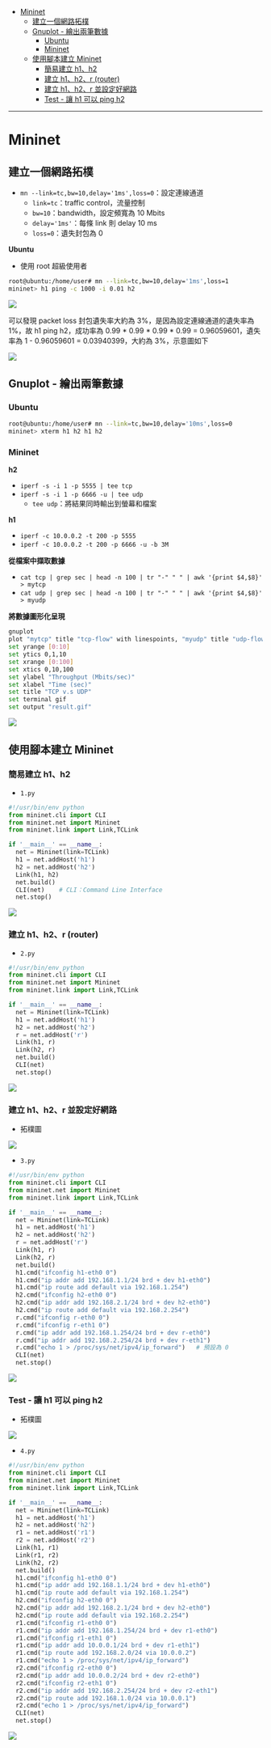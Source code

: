 * [Mininet](https://github.com/linjiachi/Linux_note/blob/master/109-2/20210315.md#mininet)
    - [建立一個網路拓樸](https://github.com/linjiachi/Linux_note/blob/master/109-2/20210315.md#%E5%BB%BA%E7%AB%8B%E4%B8%80%E5%80%8B%E7%B6%B2%E8%B7%AF%E6%8B%93%E6%A8%B8)
    - [Gnuplot - 繪出兩筆數據](https://github.com/linjiachi/Linux_note/blob/master/109-2/20210315.md#gnuplot---%E7%B9%AA%E5%87%BA%E5%85%A9%E7%AD%86%E6%95%B8%E6%93%9A)
      - [Ubuntu](https://github.com/linjiachi/Linux_note/blob/master/109-2/20210315.md#ubuntu)
      - [Mininet](https://github.com/linjiachi/Linux_note/blob/master/109-2/20210315.md#mininet-1)
    - [使用腳本建立 Mininet](https://github.com/linjiachi/Linux_note/blob/master/109-2/20210315.md#%E4%BD%BF%E7%94%A8%E8%85%B3%E6%9C%AC%E5%BB%BA%E7%AB%8B-mininet)
      - [簡易建立 h1、h2](https://github.com/linjiachi/Linux_note/blob/master/109-2/20210315.md#%E7%B0%A1%E6%98%93%E5%BB%BA%E7%AB%8B-h1h2)
      - [建立 h1、h2、r (router)](https://github.com/linjiachi/Linux_note/blob/master/109-2/20210315.md#%E5%BB%BA%E7%AB%8B-h1h2r-router)
      - [建立 h1、h2、r 並設定好網路](https://github.com/linjiachi/Linux_note/blob/master/109-2/20210315.md#%E5%BB%BA%E7%AB%8B-h1h2r-%E4%B8%A6%E8%A8%AD%E5%AE%9A%E5%A5%BD%E7%B6%B2%E8%B7%AF)
      - [Test - 讓 h1 可以 ping h2](https://github.com/linjiachi/Linux_note/blob/master/109-2/20210315.md#test---%E8%AE%93-h1-%E5%8F%AF%E4%BB%A5-ping-h2)
---
# Mininet
## 建立一個網路拓樸
* `mn --link=tc,bw=10,delay='1ms',loss=0`：設定連線通道
  - `link=tc`：traffic control，流量控制
  - `bw=10`：bandwidth，設定頻寬為 10 Mbits
  - `delay='1ms'`：每條 link 則 delay 10 ms
  - `loss=0`：遺失封包為 0

**Ubuntu**
* 使用 root 超級使用者
```sh
root@ubuntu:/home/user# mn --link=tc,bw=10,delay='1ms',loss=1
mininet> h1 ping -c 1000 -i 0.01 h2
```

![](Pic/20210315/loss1.PNG)

可以發現 packet loss 封包遺失率大約為 3%，是因為設定連線通道的遺失率為 1%，故 h1 ping h2，成功率為 0.99 * 0.99 * 0.99 * 0.99 = 0.96059601，遺失率為 1 - 0.96059601 = 0.03940399，大約為 3%，示意圖如下

![](Pic/20210315/loss2.jpg)

## Gnuplot - 繪出兩筆數據
### Ubuntu
```sh
root@ubuntu:/home/user# mn --link=tc,bw=10,delay='10ms',loss=0
mininet> xterm h1 h2 h1 h2
```
### Mininet
**h2**
* `iperf -s -i 1 -p 5555 | tee tcp`
* `iperf -s -i 1 -p 6666 -u | tee udp`
    - `tee udp`：將結果同時輸出到螢幕和檔案

**h1**
* `iperf -c 10.0.0.2 -t 200 -p 5555`
* `iperf -c 10.0.0.2 -t 200 -p 6666 -u -b 3M`

**從檔案中擷取數據**
* `cat tcp | grep sec | head -n 100 | tr "-" " " | awk '{print $4,$8}' > mytcp`
* `cat udp | grep sec | head -n 100 | tr "-" " " | awk '{print $4,$8}' > myudp`

**將數據圖形化呈現**
```sh
gnuplot
plot "mytcp" title "tcp-flow" with linespoints, "myudp" title "udp-flow" with linespoints
set yrange [0:10]
set ytics 0,1,10
set xrange [0:100]
set xtics 0,10,100
set ylabel "Throughput (Mbits/sec)"
set xlabel "Time (sec)"
set title "TCP v.s UDP"
set terminal gif
set output "result.gif"
```

![](Pic/20210315/result.PNG)

## 使用腳本建立 Mininet
### 簡易建立 h1、h2
* `1.py`
```py
#!/usr/bin/env python
from mininet.cli import CLI
from mininet.net import Mininet
from mininet.link import Link,TCLink

if '__main__' == __name__:
  net = Mininet(link=TCLink)
  h1 = net.addHost('h1')
  h2 = net.addHost('h2')
  Link(h1, h2)
  net.build()
  CLI(net)    # CLI：Command Line Interface
  net.stop()
```

![](Pic/20210315/1.PNG)

### 建立 h1、h2、r (router)
* `2.py`
```py
#!/usr/bin/env python
from mininet.cli import CLI
from mininet.net import Mininet
from mininet.link import Link,TCLink

if '__main__' == __name__:
  net = Mininet(link=TCLink)
  h1 = net.addHost('h1')
  h2 = net.addHost('h2')
  r = net.addHost('r')
  Link(h1, r)
  Link(h2, r)
  net.build()
  CLI(net)
  net.stop()
```

![](Pic/20210315/2.PNG)

### 建立 h1、h2、r 並設定好網路
* 拓樸圖

![](Pic/20210315/2.jpg)

* `3.py`
```py
#!/usr/bin/env python
from mininet.cli import CLI
from mininet.net import Mininet
from mininet.link import Link,TCLink

if '__main__' == __name__:
  net = Mininet(link=TCLink)
  h1 = net.addHost('h1')
  h2 = net.addHost('h2')
  r = net.addHost('r')
  Link(h1, r)
  Link(h2, r)
  net.build()
  h1.cmd("ifconfig h1-eth0 0")
  h1.cmd("ip addr add 192.168.1.1/24 brd + dev h1-eth0")
  h1.cmd("ip route add default via 192.168.1.254")
  h2.cmd("ifconfig h2-eth0 0")
  h2.cmd("ip addr add 192.168.2.1/24 brd + dev h2-eth0")
  h2.cmd("ip route add default via 192.168.2.254")
  r.cmd("ifconfig r-eth0 0")
  r.cmd("ifconfig r-eth1 0")
  r.cmd("ip addr add 192.168.1.254/24 brd + dev r-eth0")
  r.cmd("ip addr add 192.168.2.254/24 brd + dev r-eth1")
  r.cmd("echo 1 > /proc/sys/net/ipv4/ip_forward")   # 預設為 0
  CLI(net)
  net.stop()
```

![](Pic/20210315/3.PNG)

### Test - 讓 h1 可以 ping h2
* 拓樸圖

![](Pic/20210315/4.jpg)

* `4.py`
```py
#!/usr/bin/env python
from mininet.cli import CLI
from mininet.net import Mininet
from mininet.link import Link,TCLink

if '__main__' == __name__:
  net = Mininet(link=TCLink)
  h1 = net.addHost('h1')
  h2 = net.addHost('h2')
  r1 = net.addHost('r1')
  r2 = net.addHost('r2')
  Link(h1, r1) 
  Link(r1, r2)
  Link(h2, r2)
  net.build()
  h1.cmd("ifconfig h1-eth0 0")
  h1.cmd("ip addr add 192.168.1.1/24 brd + dev h1-eth0")
  h1.cmd("ip route add default via 192.168.1.254")
  h2.cmd("ifconfig h2-eth0 0")
  h2.cmd("ip addr add 192.168.2.1/24 brd + dev h2-eth0")
  h2.cmd("ip route add default via 192.168.2.254")
  r1.cmd("ifconfig r1-eth0 0")
  r1.cmd("ip addr add 192.168.1.254/24 brd + dev r1-eth0")
  r1.cmd("ifconfig r1-eth1 0")
  r1.cmd("ip addr add 10.0.0.1/24 brd + dev r1-eth1")
  r1.cmd("ip route add 192.168.2.0/24 via 10.0.0.2")
  r1.cmd("echo 1 > /proc/sys/net/ipv4/ip_forward")
  r2.cmd("ifconfig r2-eth0 0")
  r2.cmd("ip addr add 10.0.0.2/24 brd + dev r2-eth0")  
  r2.cmd("ifconfig r2-eth1 0")
  r2.cmd("ip addr add 192.168.2.254/24 brd + dev r2-eth1")
  r2.cmd("ip route add 192.168.1.0/24 via 10.0.0.1")
  r2.cmd("echo 1 > /proc/sys/net/ipv4/ip_forward")
  CLI(net)
  net.stop()
```
![](Pic/20210315/4.PNG)
